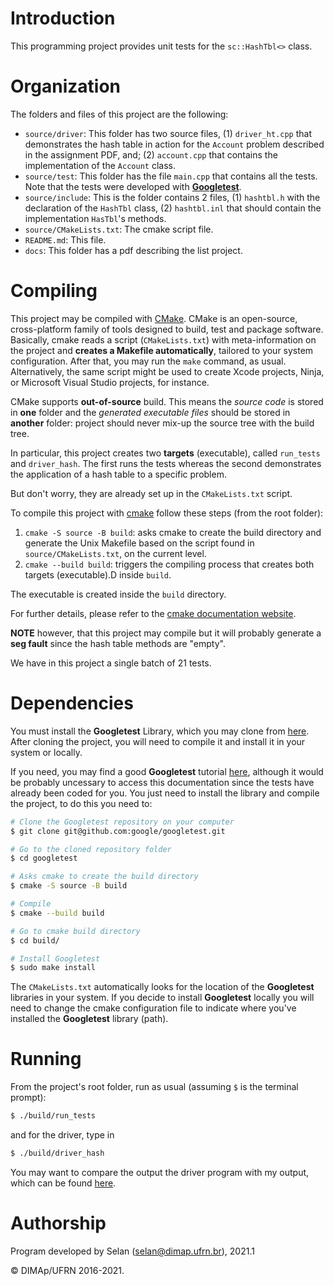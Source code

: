 # Introduction

This programming project provides unit tests for the `sc::HashTbl<>` class.

# Organization

The folders and files of this project are the following:

* `source/driver`: This folder has two source files, (1) `driver_ht.cpp` that demonstrates the hash table in action for the `Account` problem described in the assignment PDF, and; (2) `account.cpp` that contains the implementation of the `Account` class.
* `source/test`: This folder has the file `main.cpp` that contains all the tests. Note that the tests were developed with [**Googletest**](https://github.com/google/googletest).
* `source/include`: This is the folder contains 2 files, (1) `hashtbl.h` with the declaration of the `HashTbl` class, (2) `hashtbl.inl` that should contain the implementation `HasTbl`'s methods.
* `source/CMakeLists.txt`: The cmake script file.
* `README.md`: This file.
* `docs`: This folder has a pdf describing the list project.

# Compiling

This project may be compiled with [CMake](https://cmake.org). CMake is an open-source, cross-platform family of tools designed to build, test and package software. Basically, cmake reads a script (`CMakeLists.txt`) with meta-information on the project and **creates a Makefile automatically**, tailored to your system configuration.
After that, you may run the `make` command, as usual.
Alternatively, the same script might be used to create Xcode projects, Ninja, or Microsoft Visual Studio projects, for instance.

CMake supports **out-of-source** build. This means the _source code_ is stored in **one** folder and the _generated executable files_ should be stored in **another** folder: project should never mix-up the source tree with the build tree.

In particular, this project creates two  **targets** (executable), called `run_tests` and `driver_hash`. The first runs the tests whereas the second demonstrates the application of a hash table to a specific problem.

But don't worry, they are already set up in the `CMakeLists.txt` script.

To compile this project with [cmake](https://cmake.org) follow these steps (from the root folder):

1. `cmake -S source -B build`:  asks cmake to create the build directory and generate the Unix Makefile based on the script found in `source/CMakeLists.txt`, on the current level.
3. `cmake --build build`: triggers the compiling process that creates both targets (executable).D inside `build`.

The executable is created inside the `build` directory.

For further details, please refer to the [cmake documentation website](https://cmake.org/cmake/help/v3.14/manual/cmake.1.html).

**NOTE** however, that this project may compile but it will probably generate a **seg fault** since the hash table methods are "empty".

We have in this project a single batch of 21 tests.

# Dependencies

You must install the **Googletest** Library, which you may clone from [here](https://github.com/google/googletest).
After cloning the project, you will need to compile it and install it in your system or locally.

If you need, you may find a good **Googletest** tutorial [here](https://google.github.io/googletest/primer.html), although it would be probably uncessary to access this documentation since the tests have already been coded for you. You just need to install the library and compile the project, to do this you need to:

```bash
# Clone the Googletest repository on your computer
$ git clone git@github.com:google/googletest.git

# Go to the cloned repository folder
$ cd googletest

# Asks cmake to create the build directory
$ cmake -S source -B build

# Compile
$ cmake --build build

# Go to cmake build directory
$ cd build/

# Install Googletest
$ sudo make install
```

The `CMakeLists.txt` automatically looks for the location of the **Googletest** libraries in your system. If you decide to install **Googletest** locally you will need to change the cmake configuration file to indicate where you've installed the **Googletest** library (path).

# Running

From the project's root folder, run as usual (assuming `$` is the terminal prompt):

```bash
$ ./build/run_tests
```
and for the driver, type in

```bash
$ ./build/driver_hash
```

You may want to compare the output the driver program with my output, which can be found [here](docs/output_driver.txt).

# Authorship

Program developed by Selan (<selan@dimap.ufrn.br>), 2021.1

&copy; DIMAp/UFRN 2016-2021.

